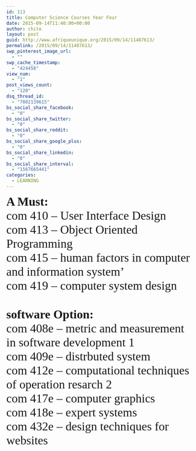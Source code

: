 ```yaml
---
id: 113
title: Computer Science Courses Year Four
date: 2015-09-14T11:40:00+00:00
author: chito
layout: post
guid: http://www.afriqueunique.org/2015/09/14/11487613/
permalink: /2015/09/14/11487613/
swp_pinterest_image_url:
  - ""
swp_cache_timestamp:
  - "424458"
view_num:
  - "1"
post_views_count:
  - "120"
dsq_thread_id:
  - "7002139615"
bs_social_share_facebook:
  - "0"
bs_social_share_twitter:
  - "0"
bs_social_share_reddit:
  - "0"
bs_social_share_google_plus:
  - "0"
bs_social_share_linkedin:
  - "0"
bs_social_share_interval:
  - "1567665441"
categories:
  - LEARNING
---
```

<font size="6"><span style="font-weight:bold;font-family:Verdana;">A Must:</span><br style="font-family:Verdana;" /><span style="font-family:Verdana;">com 410 &#8211; User Interface Design</span><br style="font-family:Verdana;" /><span style="font-family:Verdana;">com 413 &#8211; Object Oriented Programming</span><br style="font-family:Verdana;" /><span style="font-family:Verdana;">com 415 &#8211; human factors in computer and information system&#8217;</span><br style="font-family:Verdana;" /><span style="font-family:Verdana;">com 419 &#8211; computer system design</span><br style="font-family:Verdana;" /><br style="font-family:Verdana;" /><span style="font-weight:bold;font-family:Verdana;">software Option:</span><br style="font-family:Verdana;" /><span style="font-family:Verdana;">com 408e &#8211; metric and measurement in software development 1</span><br style="font-family:Verdana;" /><span style="font-family:Verdana;">com 409e &#8211; distrbuted system</span><br style="font-family:Verdana;" /><span style="font-family:Verdana;">com 412e &#8211; computational techniques of operation resarch 2</span><br style="font-family:Verdana;" /><span style="font-family:Verdana;">com 417e &#8211; computer graphics</span><br style="font-family:Verdana;" /><span style="font-family:Verdana;">com 418e &#8211; expert systems</span><br style="font-family:Verdana;" /><span style="font-family:Verdana;">com 432e &#8211; design techniques for websites</span></font>
